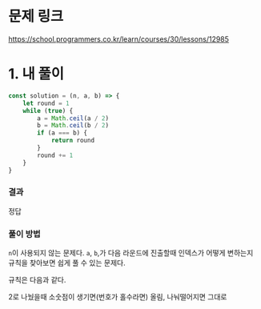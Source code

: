 # 문제 링크

https://school.programmers.co.kr/learn/courses/30/lessons/12985

# 1. 내 풀이

```jsx
const solution = (n, a, b) => {
	let round = 1
	while (true) {
		a = Math.ceil(a / 2)
		b = Math.ceil(b / 2)
		if (a === b) {
			return round
		}
		round += 1
	}
}
```

### 결과

정답

### 풀이 방법

`n`이 사용되지 않는 문제다. `a`, `b`,가 다음 라운드에 진출할때 인덱스가 어떻게 변하는지 규칙을 찾아보면 쉽게 풀 수 있는 문제다.

규칙은 다음과 같다.

2로 나눴을때 소숫점이 생기면(번호가 홀수라면) 올림, 나눠떨어지면 그대로
